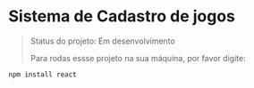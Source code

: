 # Sistema de Cadastro de jogos #

>Status do projeto: Em desenvolvimento
>
>Para rodas essse projeto na sua máquina, por favor digite:

```
npm install react
```
